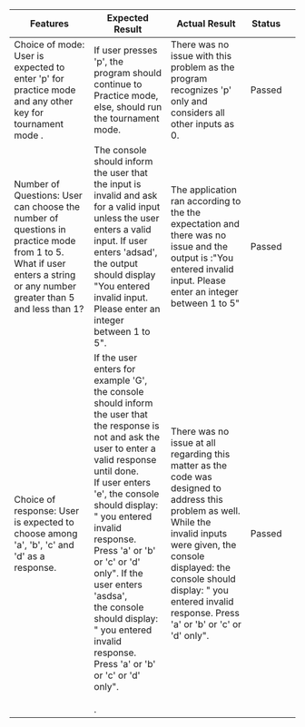 

| Features                                                                                                                                                               | Expected Result                                                                                                                                                                                                                                                                                                                                                                                                               | Actual Result                                                                                                                                                                                                                                                                  | Status |   |
|------------------------------------------------------------------------------------------------------------------------------------------------------------------------|-------------------------------------------------------------------------------------------------------------------------------------------------------------------------------------------------------------------------------------------------------------------------------------------------------------------------------------------------------------------------------------------------------------------------------|--------------------------------------------------------------------------------------------------------------------------------------------------------------------------------------------------------------------------------------------------------------------------------|--------|---|
| Choice of mode: User is expected to  enter 'p' for practice mode and any  other key for tournament mode .                                                              | If user presses 'p', the program should continue to Practice  mode, else, should run the tournament mode.                                                                                                                                                                                                                                                                                                                     | There was no issue with  this problem as the program recognizes 'p' only and considers all other inputs as 0.                                                                                                                                                                  | Passed |   |
| Number of Questions: User can choose the number of questions in practice  mode from 1 to 5. What if user enters a string or any number greater than 5 and less than 1? | The console should inform the user that the input is invalid and ask for a valid input unless the user enters a valid input. If user enters 'adsad',<br>the output should display "You entered invalid input. Please enter an integer between 1 to 5".                                                                                                                                                                        | The application ran according to the  the expectation  and there was no issue and the output is :"You entered invalid input. Please enter an integer between 1 to 5"                                                                                                           | Passed |   |
| Choice of response: User is expected to  choose among 'a', 'b', 'c' and 'd' as a response.                                                                             | If the user enters for  example 'G', the console should inform the user  that the response is not and ask the user to enter a valid response until done.<br>If user enters 'e', the console should display: " you entered invalid response. Press 'a' or 'b' or 'c' or 'd' only". If the user enters 'asdsa', <br>the console should display: " you entered invalid response. Press 'a' or 'b' or 'c' or 'd' only".<br><br>.  | There was no issue at all regarding this matter as  the code was designed to  address this problem as  well. While the <br>invalid inputs were given, the console displayed: the console should display: " you entered invalid response. Press 'a' or 'b' or 'c' or 'd' only". | Passed |   |